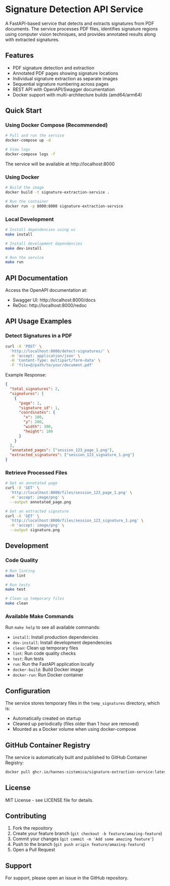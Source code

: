 # Signature Detection API Service

A FastAPI-based service that detects and extracts signatures from PDF documents. The service processes PDF files, identifies signature regions using computer vision techniques, and provides annotated results along with extracted signatures.

## Features

- PDF signature detection and extraction
- Annotated PDF pages showing signature locations
- Individual signature extraction as separate images
- Sequential signature numbering across pages
- REST API with OpenAPI/Swagger documentation
- Docker support with multi-architecture builds (amd64/arm64)

## Quick Start

### Using Docker Compose (Recommended)

```bash
# Pull and run the service
docker-compose up -d

# View logs
docker-compose logs -f
```

The service will be available at http://localhost:8000

### Using Docker

```bash
# Build the image
docker build -t signature-extraction-service .

# Run the container
docker run -p 8000:8000 signature-extraction-service
```

### Local Development

```bash
# Install dependencies using uv
make install

# Install development dependencies
make dev-install

# Run the service
make run
```

## API Documentation

Access the OpenAPI documentation at:
- Swagger UI: http://localhost:8000/docs
- ReDoc: http://localhost:8000/redoc

## API Usage Examples

### Detect Signatures in a PDF

```bash
curl -X 'POST' \
  'http://localhost:8000/detect-signatures/' \
  -H 'accept: application/json' \
  -H 'Content-Type: multipart/form-data' \
  -F 'file=@/path/to/your/document.pdf'
```

Example Response:
```json
{
  "total_signatures": 2,
  "signatures": [
    {
      "page": 1,
      "signature_id": 1,
      "coordinates": {
        "x": 100,
        "y": 200,
        "width": 300,
        "height": 100
      }
    }
  ],
  "annotated_pages": ["session_123_page_1.png"],
  "extracted_signatures": ["session_123_signature_1.png"]
}
```

### Retrieve Processed Files

```bash
# Get an annotated page
curl -X 'GET' \
  'http://localhost:8000/files/session_123_page_1.png' \
  -H 'accept: image/png' \
  --output annotated_page.png

# Get an extracted signature
curl -X 'GET' \
  'http://localhost:8000/files/session_123_signature_1.png' \
  -H 'accept: image/png' \
  --output signature.png
```

## Development

### Code Quality

```bash
# Run linting
make lint

# Run tests
make test

# Clean up temporary files
make clean
```

### Available Make Commands

Run `make help` to see all available commands:
- `install`: Install production dependencies
- `dev-install`: Install development dependencies
- `clean`: Clean up temporary files
- `lint`: Run code quality checks
- `test`: Run tests
- `run`: Run the FastAPI application locally
- `docker-build`: Build Docker image
- `docker-run`: Run Docker container

## Configuration

The service stores temporary files in the `temp_signatures` directory, which is:
- Automatically created on startup
- Cleaned up periodically (files older than 1 hour are removed)
- Mounted as a Docker volume when using docker-compose

## GitHub Container Registry

The service is automatically built and published to GitHub Container Registry:
```bash
docker pull ghcr.io/hannes-sistemica/signature-extraction-service:latest
```

## License

MIT License - see LICENSE file for details.

## Contributing

1. Fork the repository
2. Create your feature branch (`git checkout -b feature/amazing-feature`)
3. Commit your changes (`git commit -m 'Add some amazing feature'`)
4. Push to the branch (`git push origin feature/amazing-feature`)
5. Open a Pull Request

## Support

For support, please open an issue in the GitHub repository.
